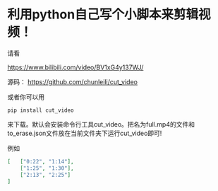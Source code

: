 # 利用python自己写个小脚本来剪辑视频！

请看

https://www.bilibili.com/video/BV1xG4y137WJ/

源码：
https://github.com/chunleili/cut_video

或者你可以用
```
pip install cut_video
```
来下载。默认会安装命令行工具cut_video。把名为full.mp4的文件和to_erase.json文件放在当前文件夹下运行cut_video即可!

例如
```json
[   ["0:22", "1:14"],
    ["1:25", "1:30"],
    ["2:13", "2:25"]
]
```
